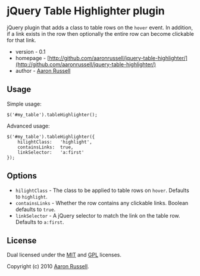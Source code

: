 # jQuery Table Highlighter plugin

jQuery plugin that adds a class to table rows on the `hover` event. In addition, if a link exists in the row then optionally the entire row can become clickable for that link.

* version - 0.1
* homepage - [http://github.com/aaronrussell/jquery-table-highlighter/](http://github.com/aaronrussell/jquery-table-highlighter/)
* author - [Aaron Russell](http://www.aaronrussell.co.uk)

## Usage

Simple usage:

    $('#my_table').tableHighlighter();

Advanced usage:

    $('#my_table').tableHighlighter({
        hilightClass:   'highlight',
        containsLinks:  true,
        linkSelector:   'a:first'
    });

## Options

* `hilightClass` - The class to be applied to table rows on `hover`. Defaults to `highlight`.
* `containsLinks` - Whether the row contains any clickable links. Boolean defaults to `true`.
* `linkSelector` - A jQuery selector to match the link on the table row. Defaults to `a:first`.

## License

Dual licensed under the [MIT](http://www.opensource.org/licenses/mit-license.php) and [GPL](http://www.opensource.org/licenses/gpl-license.php) licenses.

Copyright (c) 2010 [Aaron Russell](http://www.aaronrussell.co.uk).